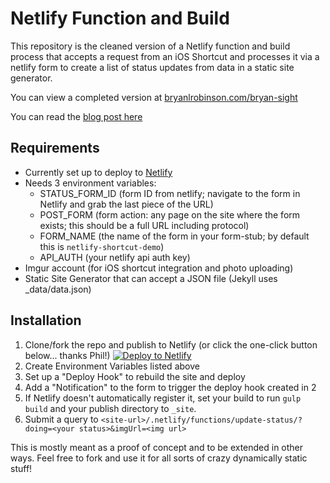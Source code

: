 # Netlify Function and Build

This repository is the cleaned version of a Netlify function and build process that accepts a request from an iOS Shortcut and processes it via a netlify form to create a list of status updates from data in a static site generator.

You can view a completed version at [bryanlrobinson.com/bryan-sight](https://bryanlrobinson.com/bryan-sight)

You can read the [blog post here](https://bryanlrobinson.com/blog/2018/11/12/ios-shortcuts-pushing-data-to-netlify-static-site/)


## Requirements
- Currently set up to deploy to [Netlify](https://netlify.com)
- Needs 3 environment variables:
    - STATUS_FORM_ID (form ID from netlify; navigate to the form in Netlify and grab the last piece of the URL)
    - POST_FORM (form action: any page on the site where the form exists; this should be a full URL including protocol) 
    - FORM_NAME (the name of the form in your form-stub; by default this is `netlify-shortcut-demo`)
    - API_AUTH (your netlify api auth key)
- Imgur account (for iOS shortcut integration and photo uploading)
- Static Site Generator that can accept a JSON file (Jekyll uses _data/data.json)


## Installation
1. Clone/fork the repo and publish to Netlify (or click the one-click button below... thanks Phil!)
[![Deploy to Netlify](https://www.netlify.com/img/deploy/button.svg)](https://app.netlify.com/start/deploy?repository=https://github.com/brob/netlify-shortcut-statuses)
2. Create Environment Variables listed above
3. Set up a "Deploy Hook" to rebuild the site and deploy
4. Add a "Notification" to the form to trigger the deploy hook created in 2
5. If Netlify doesn't automatically register it, set your build to run `gulp build` and your publish directory to `_site`.
6. Submit a query to `<site-url>/.netlify/functions/update-status/?doing=<your status>&imgUrl=<img url>`

This is mostly meant as a proof of concept and to be extended in other ways. Feel free to fork and use it for all sorts of crazy dynamically static stuff!